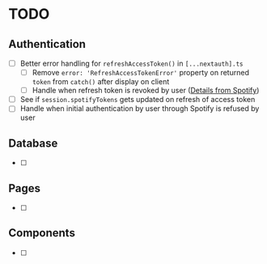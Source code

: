 # TODO

## Authentication

- [ ] Better error handling for `refreshAccessToken()` in `[...nextauth].ts`
    - [ ] Remove `error: 'RefreshAccessTokenError'` property on returned `token` from `catch()` after display on client
    - [ ] Handle when refresh token is revoked by user ([Details from Spotify][1])
- [ ] See if `session.spotifyTokens` gets updated on refresh of access token
- [ ] Handle when initial authentication by user through Spotify is refused by user

## Database

- [ ] 

## Pages

- [ ] 

## Components

- [ ] 



[1]: <https://developer.spotify.com/community/news/2016/07/25/app-ready-token-revoke/>